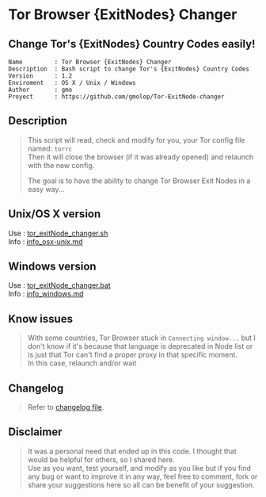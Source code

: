 Tor Browser {ExitNodes} Changer
===

Change Tor's {ExitNodes} Country Codes easily!
---

    Name         : Tor Browser {ExitNodes} Changer
    Description  : Bash script to change Tor's {ExitNodes} Country Codes
    Version      : 1.2
    Enviroment   : OS X / Unix / Windows
    Author       : gmo
    Proyect      : https://github.com/gmolop/Tor-ExitNode-changer

Description
---

> This script will read, check and modify for you, your Tor config file named: `torrc`  
> Then it will close the browser (if it was already opened) and relaunch with the new config.
>  
> The goal is to have the ability to change Tor Browser Exit Nodes in a easy way...  

Unix/OS X version
---
Use  : [tor_exitNode_changer.sh](https://github.com/gmolop/Tor-ExitNode-changer/blob/master/dist/tor_exitNode_changer.sh)  
Info : [info_osx-unix.md](https://github.com/gmolop/Tor-ExitNode-changer/blob/master/info_osx-unix.md)  

Windows version
---
Use  : [tor_exitNode_changer.bat](https://github.com/gmolop/Tor-ExitNode-changer/blob/master/dist/tor_exitNode_changer.bat)  
Info : [info_windows.md](https://github.com/gmolop/Tor-ExitNode-changer/blob/master/info_windows.md)  

Know issues
---

> With some countries, Tor Browser stuck in `Connecting window...` but I don't know if it's because that language is deprecated in Node list or is just that Tor can't find a proper proxy in that specific moment.  
> In this case, relaunch and/or wait

Changelog
---

> Refer to [changelog file](https://github.com/gmolop/Tor-ExitNode-changer/blob/master/CHANGELOG.md).

Disclaimer
---

> It was a personal need that ended up in this code. I thought that would be helpful for others, so I shared here.  
> Use as you want, test yourself, and modify as you like but if you find any bug or want to improve it in any way, feel free to comment, fork or share your suggestions here so all can be benefit of your suggestion.
